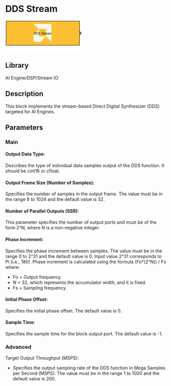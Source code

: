 # DDS Stream

  
![](./Images/block.png)  

## Library

AI Engine/DSP/Stream IO

## Description

This block implements the stream-based Direct Digital Synthesizer (DDS)
targeted for AI Engines.

## Parameters

### Main  
#### Output Data Type:

Describes the type of individual data samples output of the DDS
  function. It should be cint16 or cfloat.

#### Output Frame Size (Number of Samples):

Specifies the number of samples in the output frame. The value must be
  in the range 8 to 1024 and the default value is 32.

#### Number of Parallel Outputs (SSR):

This parameter specifies the number of output ports and must be of the
  form 2^N, where N is a non-negative integer.

#### Phase Increment:

Specifies the phase increment between samples. The value must be in
  the range 0 to 2^31 and the default value is 0. Input value
  2^31 corresponds to Pi (i.e., 180). Phase increment is calculated
  using the formula (Fo\*(2^N)) / Fs where:
  - Fo = Output frequency.
  - N = 32, which represents the accumulator width, and it is fixed.
  - Fs = Sampling frequency.

#### Initial Phase Offset:

Specifies the initial phase offset. The default value is 0.

#### Sample Time:

Specifies the sample time for the block output port. The default value
  is -1.

### Advanced  
Target Output Throughput (MSPS):

- Specifies the output sampling rate of the DDS function in Mega Samples
  per Second (MSPS). The value must be in the range 1 to 1000 and
  the default value is 200.
